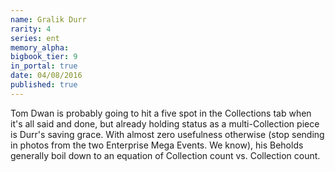 ```yaml
---
name: Gralik Durr
rarity: 4
series: ent
memory_alpha:
bigbook_tier: 9
in_portal: true
date: 04/08/2016
published: true
---
```


Tom Dwan is probably going to hit a five spot in the Collections tab when it's all said and done, but already holding status as a multi-Collection piece is Durr's saving grace. With almost zero usefulness otherwise (stop sending in photos from the two Enterprise Mega Events. We know), his Beholds generally boil down to an equation of Collection count vs. Collection count.
